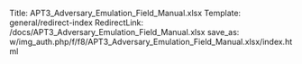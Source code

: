Title: APT3_Adversary_Emulation_Field_Manual.xlsx
Template: general/redirect-index
RedirectLink: /docs/APT3_Adversary_Emulation_Field_Manual.xlsx
save_as: w/img_auth.php/f/f8/APT3_Adversary_Emulation_Field_Manual.xlsx/index.html